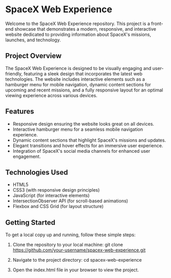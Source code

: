 # SpaceX Web Experience

Welcome to the SpaceX Web Experience repository. This project is a front-end showcase that demonstrates a modern, responsive, and interactive website dedicated to providing information about SpaceX's missions, launches, and technology.

## Project Overview

The SpaceX Web Experience is designed to be visually engaging and user-friendly, featuring a sleek design that incorporates the latest web technologies. The website includes interactive elements such as a hamburger menu for mobile navigation, dynamic content sections for upcoming and recent missions, and a fully responsive layout for an optimal viewing experience across various devices.

## Features

- Responsive design ensuring the website looks great on all devices.
- Interactive hamburger menu for a seamless mobile navigation experience.
- Dynamic content sections that highlight SpaceX's missions and updates.
- Elegant transitions and hover effects for an immersive user experience.
- Integration of SpaceX's social media channels for enhanced user engagement.

## Technologies Used

- HTML5
- CSS3 (with responsive design principles)
- JavaScript (for interactive elements)
- IntersectionObserver API (for scroll-based animations)
- Flexbox and CSS Grid (for layout structure)

## Getting Started

To get a local copy up and running, follow these simple steps:

1. Clone the repository to your local machine:
   git clone https://github.com/your-username/spacex-web-experience.git

2. Navigate to the project directory:
    cd spacex-web-experience

3. Open the index.html file in your browser to view the project.

